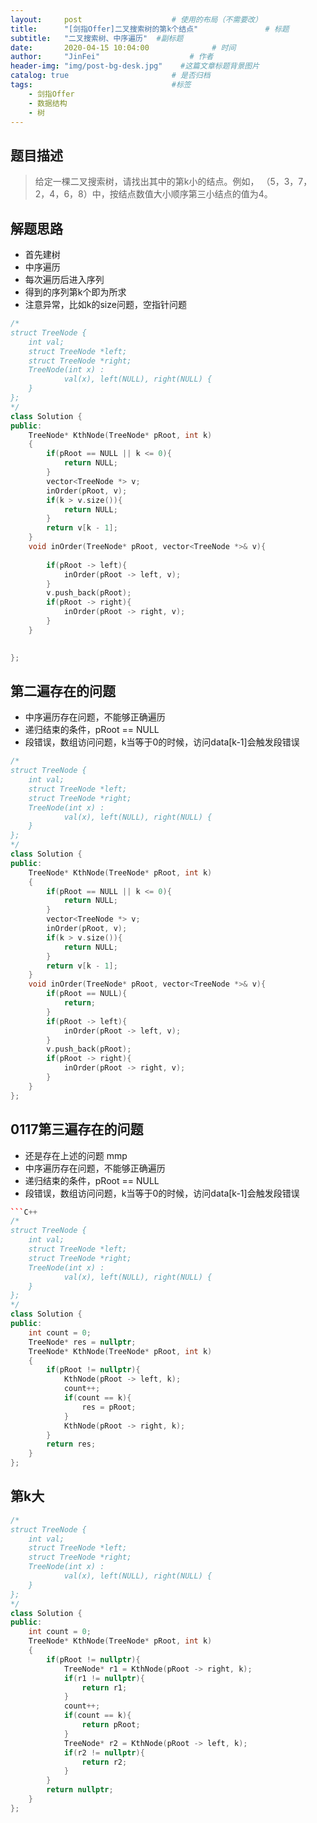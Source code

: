 ```yaml
---
layout:     post                    # 使用的布局（不需要改） 
title:      "[剑指Offer]二叉搜索树的第k个结点"               # 标题  
subtitle:   "二叉搜索树、中序遍历"  #副标题 
date:       2020-04-15 10:04:00              # 时间 
author:     "JinFei"                    # 作者 
header-img: "img/post-bg-desk.jpg"    #这篇文章标题背景图片 
catalog: true                       # 是否归档 
tags:                               #标签     
    - 剑指Offer 
    - 数据结构
    - 树
---
```


## 题目描述

> 给定一棵二叉搜索树，请找出其中的第k小的结点。例如， （5，3，7，2，4，6，8）中，按结点数值大小顺序第三小结点的值为4。

## 解题思路
- 首先建树
- 中序遍历
- 每次遍历后进入序列
- 得到的序列第k个即为所求
- 注意异常，比如k的size问题，空指针问题


```C++
/*
struct TreeNode {
    int val;
    struct TreeNode *left;
    struct TreeNode *right;
    TreeNode(int x) :
            val(x), left(NULL), right(NULL) {
    }
};
*/
class Solution {
public:
    TreeNode* KthNode(TreeNode* pRoot, int k)
    {
        if(pRoot == NULL || k <= 0){
            return NULL;
        }
        vector<TreeNode *> v;
        inOrder(pRoot, v);
        if(k > v.size()){
            return NULL;
        }
        return v[k - 1];
    }
    void inOrder(TreeNode* pRoot, vector<TreeNode *>& v){
        
        if(pRoot -> left){
            inOrder(pRoot -> left, v);
        }
        v.push_back(pRoot);
        if(pRoot -> right){
            inOrder(pRoot -> right, v);
        }
    }

    
};
```

## 第二遍存在的问题
- 中序遍历存在问题，不能够正确遍历
- 递归结束的条件，pRoot == NULL
- 段错误，数组访问问题，k当等于0的时候，访问data[k-1]会触发段错误

```C++
/*
struct TreeNode {
    int val;
    struct TreeNode *left;
    struct TreeNode *right;
    TreeNode(int x) :
            val(x), left(NULL), right(NULL) {
    }
};
*/
class Solution {
public:
    TreeNode* KthNode(TreeNode* pRoot, int k)
    {
        if(pRoot == NULL || k <= 0){
            return NULL;
        }
        vector<TreeNode *> v;
        inOrder(pRoot, v);
        if(k > v.size()){
            return NULL;
        }
        return v[k - 1];
    }
    void inOrder(TreeNode* pRoot, vector<TreeNode *>& v){
        if(pRoot == NULL){
            return;
        }
        if(pRoot -> left){
            inOrder(pRoot -> left, v);
        }
        v.push_back(pRoot);
        if(pRoot -> right){
            inOrder(pRoot -> right, v);
        }
    }
};
```

## 0117第三遍存在的问题
- 还是存在上述的问题 mmp
- 中序遍历存在问题，不能够正确遍历
- 递归结束的条件，pRoot == NULL
- 段错误，数组访问问题，k当等于0的时候，访问data[k-1]会触发段错误

```C++
```C++
/*
struct TreeNode {
    int val;
    struct TreeNode *left;
    struct TreeNode *right;
    TreeNode(int x) :
            val(x), left(NULL), right(NULL) {
    }
};
*/
class Solution {
public:
    int count = 0;
    TreeNode* res = nullptr;
    TreeNode* KthNode(TreeNode* pRoot, int k)
    {
        if(pRoot != nullptr){
            KthNode(pRoot -> left, k);
            count++;
            if(count == k){
                res = pRoot;
            }
            KthNode(pRoot -> right, k);
        }
        return res;
    }
};
```

## 第k大
```C++
/*
struct TreeNode {
    int val;
    struct TreeNode *left;
    struct TreeNode *right;
    TreeNode(int x) :
            val(x), left(NULL), right(NULL) {
    }
};
*/
class Solution {
public:
    int count = 0;
    TreeNode* KthNode(TreeNode* pRoot, int k)
    {
        if(pRoot != nullptr){
            TreeNode* r1 = KthNode(pRoot -> right, k);
            if(r1 != nullptr){
                return r1;
            }
            count++;
            if(count == k){
                return pRoot;
            }
            TreeNode* r2 = KthNode(pRoot -> left, k);
            if(r2 != nullptr){
                return r2;
            }
        }
        return nullptr;
    }
};
```